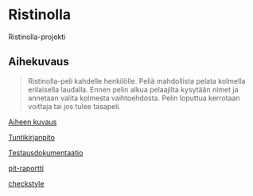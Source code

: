 # Ristinolla
Ristinolla-projekti

## Aihekuvaus
> Ristinolla-peli kahdelle henkilölle. Peliä mahdollista pelata kolmella erilaisella laudalla. Ennen pelin alkua pelaajilta kysytään nimet ja annetaan valita kolmesta vaihtoehdosta. Pelin loputtua kerrotaan voittaja tai jos tulee tasapeli.

[Aiheen kuvaus](dokumentaatio/aiheenKuvausJaRakenne.md) 

[Tuntikirjanpito](dokumentaatio/tuntikirjanpito.md)

[Testausdokumentaatio](dokumentaatio/testausdokumentaatio.md)

[pit-raportti](https://htmlpreview.github.io/?https://github.com/heheli/Ristinolla/blob/master/dokumentaatio/pit-raportti/201703031511/index.html) 

[checkstyle](https://htmlpreview.github.io/?https://github.com/heheli/Ristinolla/blob/master/dokumentaatio/checkstyle-raportti/checkstyle.html)

